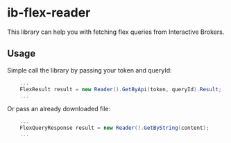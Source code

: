 # ib-flex-reader

This library can help you with fetching flex queries from Interactive Brokers.

## Usage

Simple call the library by passing your token and queryId:

```c#
	...
	FlexResult result = new Reader().GetByApi(token, queryId).Result;
	...
```

Or pass an already downloaded file:

```c#
	...
	FlexQueryResponse result = new Reader().GetByString(content);
	...
```
